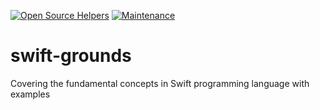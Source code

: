 [![Open Source Helpers](https://www.codetriage.com/chandanch/typescript-grounds/badges/users.svg)](https://www.codetriage.com/chandanch/typescript-grounds)
[![Maintenance](https://img.shields.io/badge/Maintained%3F-yes-green.svg)](https://github.com/chandanch/swift-grounds)

# swift-grounds

Covering the fundamental concepts in Swift programming language with examples
